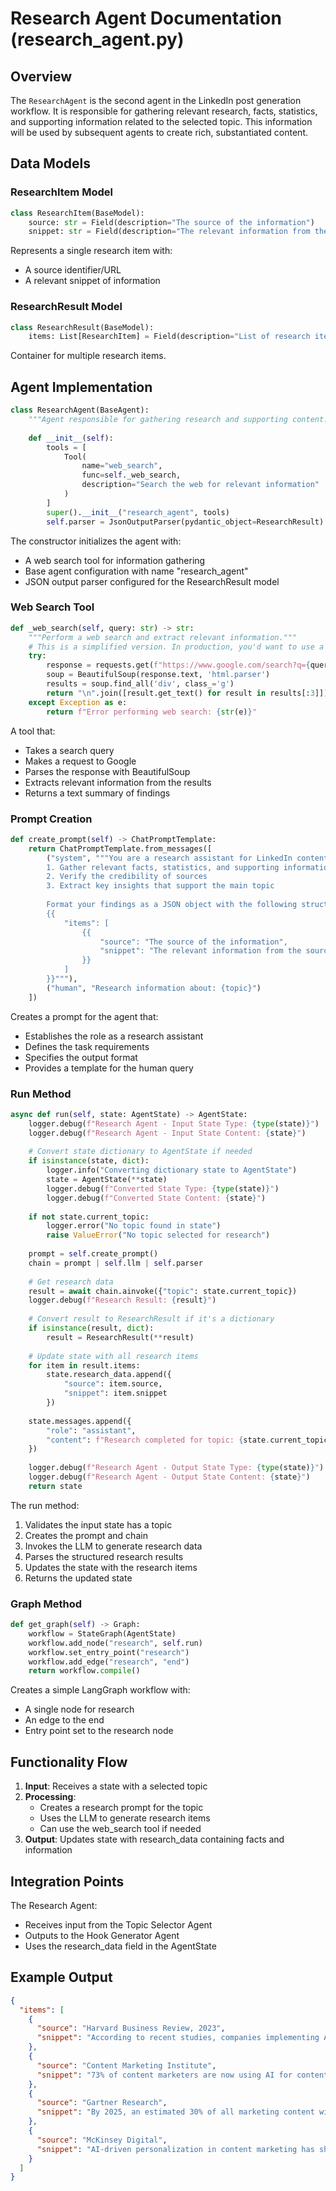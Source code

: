 # Research Agent Documentation (research_agent.py)

## Overview

The `ResearchAgent` is the second agent in the LinkedIn post generation workflow. It is responsible for gathering relevant research, facts, statistics, and supporting information related to the selected topic. This information will be used by subsequent agents to create rich, substantiated content.

## Data Models

### ResearchItem Model

```python
class ResearchItem(BaseModel):
    source: str = Field(description="The source of the information")
    snippet: str = Field(description="The relevant information from the source")
```

Represents a single research item with:
- A source identifier/URL
- A relevant snippet of information

### ResearchResult Model

```python
class ResearchResult(BaseModel):
    items: List[ResearchItem] = Field(description="List of research items found")
```

Container for multiple research items.

## Agent Implementation

```python
class ResearchAgent(BaseAgent):
    """Agent responsible for gathering research and supporting content."""
    
    def __init__(self):
        tools = [
            Tool(
                name="web_search",
                func=self._web_search,
                description="Search the web for relevant information"
            )
        ]
        super().__init__("research_agent", tools)
        self.parser = JsonOutputParser(pydantic_object=ResearchResult)
```

The constructor initializes the agent with:
- A web search tool for information gathering
- Base agent configuration with name "research_agent"
- JSON output parser configured for the ResearchResult model

### Web Search Tool

```python
def _web_search(self, query: str) -> str:
    """Perform a web search and extract relevant information."""
    # This is a simplified version. In production, you'd want to use a proper search API
    try:
        response = requests.get(f"https://www.google.com/search?q={query}")
        soup = BeautifulSoup(response.text, 'html.parser')
        results = soup.find_all('div', class_='g')
        return "\n".join([result.get_text() for result in results[:3]])
    except Exception as e:
        return f"Error performing web search: {str(e)}"
```

A tool that:
- Takes a search query
- Makes a request to Google
- Parses the response with BeautifulSoup
- Extracts relevant information from the results
- Returns a text summary of findings

### Prompt Creation

```python
def create_prompt(self) -> ChatPromptTemplate:
    return ChatPromptTemplate.from_messages([
        ("system", """You are a research assistant for LinkedIn content creation. Your task is to:
        1. Gather relevant facts, statistics, and supporting information
        2. Verify the credibility of sources
        3. Extract key insights that support the main topic
        
        Format your findings as a JSON object with the following structure:
        {{
            "items": [
                {{
                    "source": "The source of the information",
                    "snippet": "The relevant information from the source"
                }}
            ]
        }}"""),
        ("human", "Research information about: {topic}")
    ])
```

Creates a prompt for the agent that:
- Establishes the role as a research assistant
- Defines the task requirements
- Specifies the output format
- Provides a template for the human query

### Run Method

```python
async def run(self, state: AgentState) -> AgentState:
    logger.debug(f"Research Agent - Input State Type: {type(state)}")
    logger.debug(f"Research Agent - Input State Content: {state}")
    
    # Convert state dictionary to AgentState if needed
    if isinstance(state, dict):
        logger.info("Converting dictionary state to AgentState")
        state = AgentState(**state)
        logger.debug(f"Converted State Type: {type(state)}")
        logger.debug(f"Converted State Content: {state}")
        
    if not state.current_topic:
        logger.error("No topic found in state")
        raise ValueError("No topic selected for research")
        
    prompt = self.create_prompt()
    chain = prompt | self.llm | self.parser
    
    # Get research data
    result = await chain.ainvoke({"topic": state.current_topic})
    logger.debug(f"Research Result: {result}")
    
    # Convert result to ResearchResult if it's a dictionary
    if isinstance(result, dict):
        result = ResearchResult(**result)
    
    # Update state with all research items
    for item in result.items:
        state.research_data.append({
            "source": item.source,
            "snippet": item.snippet
        })
    
    state.messages.append({
        "role": "assistant",
        "content": f"Research completed for topic: {state.current_topic}. Found {len(result.items)} items."
    })
    
    logger.debug(f"Research Agent - Output State Type: {type(state)}")
    logger.debug(f"Research Agent - Output State Content: {state}")
    return state
```

The run method:
1. Validates the input state has a topic
2. Creates the prompt and chain
3. Invokes the LLM to generate research data
4. Parses the structured research results
5. Updates the state with the research items
6. Returns the updated state

### Graph Method

```python
def get_graph(self) -> Graph:
    workflow = StateGraph(AgentState)
    workflow.add_node("research", self.run)
    workflow.set_entry_point("research")
    workflow.add_edge("research", "end")
    return workflow.compile()
```

Creates a simple LangGraph workflow with:
- A single node for research
- An edge to the end
- Entry point set to the research node

## Functionality Flow

1. **Input**: Receives a state with a selected topic
2. **Processing**:
   - Creates a research prompt for the topic
   - Uses the LLM to generate research items
   - Can use the web_search tool if needed
3. **Output**: Updates state with research_data containing facts and information

## Integration Points

The Research Agent:
- Receives input from the Topic Selector Agent
- Outputs to the Hook Generator Agent
- Uses the research_data field in the AgentState

## Example Output

```json
{
  "items": [
    {
      "source": "Harvard Business Review, 2023",
      "snippet": "According to recent studies, companies implementing AI in content marketing see a 40% increase in engagement and a 37% decrease in content production costs."
    },
    {
      "source": "Content Marketing Institute",
      "snippet": "73% of content marketers are now using AI for content creation, up from 45% in 2022."
    },
    {
      "source": "Gartner Research",
      "snippet": "By 2025, an estimated 30% of all marketing content will be produced by AI, with human oversight focusing on strategy and editing."
    },
    {
      "source": "McKinsey Digital",
      "snippet": "AI-driven personalization in content marketing has shown to increase conversion rates by up to 25% across industries."
    }
  ]
} 
